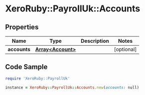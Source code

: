 # XeroRuby::PayrollUk::Accounts

## Properties

Name | Type | Description | Notes
------------ | ------------- | ------------- | -------------
**accounts** | [**Array&lt;Account&gt;**](Account.md) |  | [optional] 

## Code Sample

```ruby
require 'XeroRuby::PayrollUk'

instance = XeroRuby::PayrollUk::Accounts.new(accounts: null)
```


